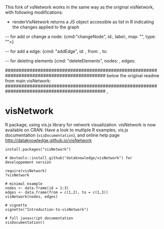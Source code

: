 This fork of vsNetwork works in the same way as the original visNetwork, 
with following modifications: 

- renderVisNetwork returns a JS object accessible as list in R indicating the changes applied to the graph

-- for add or change a node:
{cmd:"changeNode", id:<node id>, label:<new label value>, map: "", type: "">}

-- for add a edge:
{cmd: "addEdge", id: <edge id>, from: <node id>, to: <node id>

-- for deleting elements
{cmd: "deleteElements", nodes: <node id list>, edges: <edge id list>


#############################################################################################
below the original readme from main visNetwork:
#############################################################################################
, 
# visNetwork
R package, using vis.js library for network visualization. visNetwork is now available on CRAN.
Have a look to multiple R examples, vis.js documentation (````visDocumentation````), and online help page http://dataknowledge.github.io/visNetwork

```` 
install.packages("visNetwork")

# devtools::install_github("dataknowledge/visNetwork") for developpement version

require(visNetwork)
?visNetwork

# minimal example
nodes <- data.frame(id = 1:3)
edges <- data.frame(from = c(1,2), to = c(1,3))
visNetwork(nodes, edges)

# vignette
vignette("Introduction-to-visNetwork")

# full javascript documentation
visDocumentation()
````
